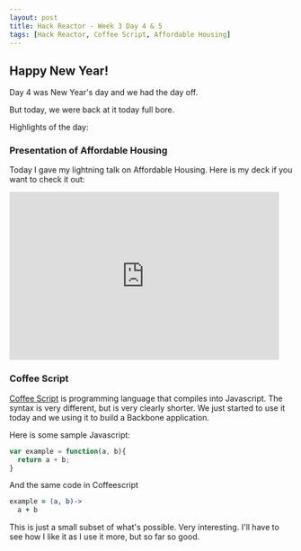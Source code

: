 ```yaml
---
layout: post
title: Hack Reactor - Week 3 Day 4 & 5
tags: [Hack Reactor, Coffee Script, Affordable Housing]
---
```


## Happy New Year!

Day 4 was New Year's day and we had the day off.

But today, we were back at it today full bore.  
<!--more-->

Highlights of the day:

### Presentation of Affordable Housing

Today I gave my lightning talk on Affordable Housing.  Here is my deck if you want to check it out:

<iframe src="https://docs.google.com/presentation/d/16ckBx_v5l53ZXxqjcYmkGbSWGky2y1tFIJh4llX4_i8/embed?start=false&loop=false&delayms=3000" frameborder="0" width="480" height="299" allowfullscreen="true" mozallowfullscreen="true" webkitallowfullscreen="true"></iframe>

### Coffee Script

[Coffee Script](http://coffeescript.org/) is programming language that compiles into Javascript.  The syntax is very different, but is very clearly shorter.  We just started to use it today and we using it to build a Backbone application.  

Here is some sample Javascript:

```javascript
var example = function(a, b){
  return a + b;
}
```

And the same code in Coffeescript

```coffeescript
example = (a, b)->
  a + b
```

This is just a small subset of what's possible.  Very interesting.  I'll have to see how I like it as I use it more, but so far so good.

